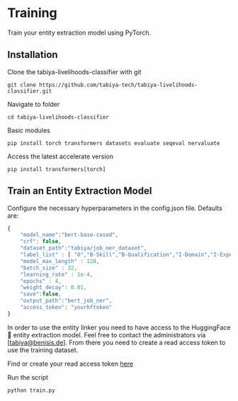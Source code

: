# Training

Train your entity extraction model using PyTorch.
## Installation
Clone the tabiya-livelihoods-classifier with git

```
git clone https://github.com/tabiya-tech/tabiya-livelihoods-classifier.git
```

Navigate to folder

```
cd tabiya-livelihoods-classifier
```

Basic modules

```
pip install torch transformers datasets evaluate seqeval nervaluate
```

Access the latest accelerate version

```
pip install transformers[torch]
```
## Train an Entity Extraction Model
Configure the necessary hyperparameters in the config.json file. Defaults are:

```javascript 
{
    "model_name":"bert-base-cased",
    "crf": false,
    "dataset_path":"tabiya/job_ner_dataset",   
    "label_list" : [ "O","B-Skill","B-Qualification","I-Domain","I-Experience","I-Qualification","B-Occupation","B-Domain","I-Occupation","I-Skill","B-Experience"],
    "model_max_length" : 128,
    "batch_size" : 32,
    "learning_rate" : 1e-4,
    "epochs" : 4,
    "weight_decay": 0.01,
    "save":false,
    "output_path":"bert_job_ner",
    "access_token": "yourhftoken"
}
```

In order to use the entity linker you need to have access to the HuggingFace 🤗 entity extraction model. Feel free to contact the administrators via [tabiya@benisis.de].
From there you need to create a read access token to use the training dataset. 

Find or create your read access token [here](https://huggingface.co/settings/tokens)


Run the script

```
python train.py
```
